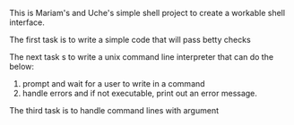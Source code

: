 This is Mariam's and Uche's simple shell project to create a workable shell interface.

The first task is to write a simple code that will pass betty checks

The next task s to write a unix command line interpreter that can do the below:
1) prompt and wait for a user to write in a command
2) handle errors and if not executable, print out an error message.

The third task is to handle command lines with argument
